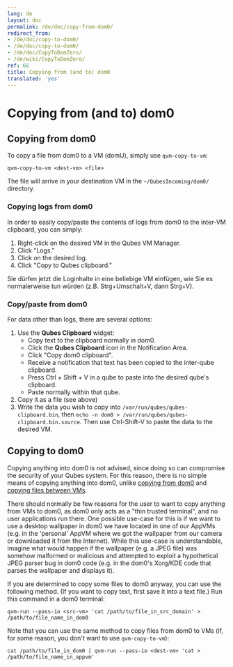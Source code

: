 ```yaml
---
lang: de
layout: doc
permalink: /de/doc/copy-from-dom0/
redirect_from:
- /de/doc/copy-to-dom0/
- /de/doc/copy-to-dom0/
- /de/doc/CopyToDomZero/
- /de/wiki/CopyToDomZero/
ref: 66
title: Copying from (and to) dom0
translated: 'yes'
---
```


Copying from (and to) dom0
==========================

Copying **from** dom0
---------------------

To copy a file from dom0 to a VM (domU), simply use `qvm-copy-to-vm`:

~~~
qvm-copy-to-vm <dest-vm> <file>
~~~

The file will arrive in your destination VM in the `~/QubesIncoming/dom0/` directory.

### Copying logs from dom0 ###

In order to easily copy/paste the contents of logs from dom0 to the inter-VM clipboard, you can simply:

1.  Right-click on the desired VM in the Qubes VM Manager.
2.  Click "Logs."
3.  Click on the desired log.
4.  Click "Copy to Qubes clipboard."

Sie dürfen jetzt die Loginhalte in eine beliebige VM einfügen, wie Sie es normalerweise tun würden (z.B. Strg+Umschalt+V, dann Strg+V).

### Copy/paste from dom0 ###

For data other than logs, there are several options:

1.  Use the **Qubes Clipboard** widget:
    - Copy text to the clipboard normally in dom0.
    - Click the **Qubes Clipboard** icon in the Notification Area.
    - Click "Copy dom0 clipboard".
    - Receive a notification that text has been copied to the inter-qube clipboard.
    - Press Ctrl + Shift + V in a qube to paste into the desired qube's clipboard.
    - Paste normally within that qube.
2.  Copy it as a file (see above)
3.  Write the data you wish to copy into `/var/run/qubes/qubes-clipboard.bin`, then `echo -n dom0 > /var/run/qubes/qubes-clipboard.bin.source`.
    Then use Ctrl-Shift-V to paste the data to the desired VM.

Copying **to** dom0
-------------------

Copying anything into dom0 is not advised, since doing so can compromise the security of your Qubes system.
For this reason, there is no simple means of copying anything into dom0, unlike [copying from dom0](#copying-from-dom0) and [copying files between VMs](/de/doc/copying-files/).

There should normally be few reasons for the user to want to copy anything from VMs to dom0, as dom0 only acts as a "thin trusted terminal", and no user applications run there.
One possible use-case for this is if we want to use a desktop wallpaper in dom0 we have located in one of our AppVMs (e.g. in the 'personal' AppVM where we got the wallpaper from our camera or downloaded it from the Internet).
While this use-case is understandable, imagine what would happen if the wallpaper (e.g. a JPEG file) was somehow malformed or malicious and attempted to exploit a hypothetical JPEG parser bug in dom0 code (e.g. in the dom0's Xorg/KDE code that parses the wallpaper and displays it).

If you are determined to copy some files to dom0 anyway, you can use the following method.
(If you want to copy text, first save it into a text file.)
Run this command in a dom0 terminal:

~~~
qvm-run --pass-io <src-vm> 'cat /path/to/file_in_src_domain' > /path/to/file_name_in_dom0
~~~

Note that you can use the same method to copy files from dom0 to VMs (if, for some reason, you don't want to use `qvm-copy-to-vm`):

~~~
cat /path/to/file_in_dom0 | qvm-run --pass-io <dest-vm> 'cat > /path/to/file_name_in_appvm'
~~~